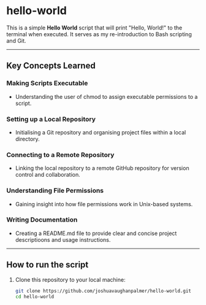 hello-world
===========

This is a simple **Hello World** script that will print "Hello, World!" to the terminal when executed. It serves as my re-introduction to Bash scripting and Git.

---

## Key Concepts Learned

### Making Scripts Executable
- Understanding the user of chmod to assign executable permissions to a script.  

### Setting up a Local Repository
- Initialising a Git repository and organising project files within a local directory.  

### Connecting to a Remote Repository
- Linking the local repository to a remote GitHub repository for version control and collaboration.  

### Understanding File Permissions
- Gaining insight into how file permissions work in Unix-based systems.  

### Writing Documentation
- Creating a README.md file to provide clear and concise project descriptioons and usage instructions.

---

## How to run the script

1. Clone this repository to your local machine:
	```bash
	git clone https://github.com/joshuavaughanpalmer/hello-world.git
	cd hello-world
